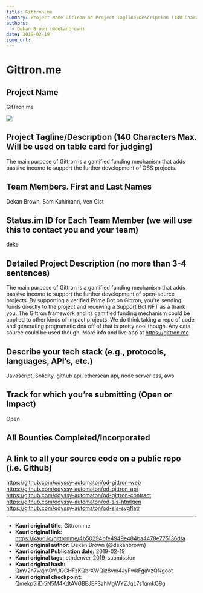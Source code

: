 ```yaml
---
title: Gittron.me
summary: Project Name GitTron.me Project Tagline/Description (140 Characters Max. Will be used on table card for judging) The main purpose of Gittron is a gamified funding mechanism that adds passive income to support the further development of OSS projects. Team Members. First and Last Names Dekan Brown, Sam Kuhlmann, Ven Gist Status.im ID for Each Team Member (we will use this to contact you and your team) deke Detailed Project Description (no more than 3-4 sentences) The main purpose of Gittron is a g
authors:
  - Dekan Brown (@dekanbrown)
date: 2019-02-19
some_url: 
---
```


# Gittron.me



## Project Name
GitTron.me

![](https://ipfs.infura.io/ipfs/QmQwER4xthDxadooYGNhLHazHtduPjqg1hyqevF9dPGAEe)


## Project Tagline/Description (140 Characters Max. Will be used on table card for judging)
The main purpose of Gittron is a gamified funding mechanism that adds passive income to support the further development of OSS projects. 

## Team Members. First and Last Names
Dekan Brown, Sam Kuhlmann, Ven Gist

## Status.im ID for Each Team Member (we will use this to contact you and your team)
deke

## Detailed Project Description (no more than 3-4 sentences)
The main purpose of Gittron is a gamified funding mechanism that adds passive income to support the further development of open-source projects. By supporting a verified Prime Bot on Gittron, you're sending funds directly to the project and receiving a Support Bot NFT as a thank you. The Gittron framework and its gamified funding mechanism could be applied to other kinds of impact projects. We do think taking a repo of code and generating programatic dna off of that is pretty cool though. Any data source could be used though. More info and live app at https://gittron.me

## Describe your tech stack (e.g., protocols, languages, API’s, etc.)
Javascript, Solidity, github api, etherscan api, node serverless, aws

## Track for which you’re submitting (Open or Impact)
Open

## All Bounties Completed/Incorporated


## A link to all your source code on a public repo (i.e. Github)
https://github.com/odyssy-automaton/od-gittron-web
https://github.com/odyssy-automaton/od-gittron-api
https://github.com/odyssy-automaton/od-gittron-contract
https://github.com/odyssy-automaton/od-sls-htmlgen
https://github.com/odyssy-automaton/od-sls-svgflatr






---

- **Kauri original title:** Gittron.me
- **Kauri original link:** https://kauri.io/gittronme/4b50294bfe4949e484ba4478e775136d/a
- **Kauri original author:** Dekan Brown (@dekanbrown)
- **Kauri original Publication date:** 2019-02-19
- **Kauri original tags:** ethdenver-2019-submission
- **Kauri original hash:** QmV2h7wqmDYUQGHFzKQbrXWQiz8vm4JyFwkFgaVzQNgoot
- **Kauri original checkpoint:** Qmekp5iiDi5N5M4KdtAVGBEJEF3ahMgWYZJqL7s1qmkQ9g



